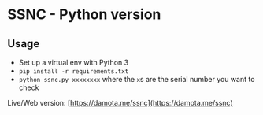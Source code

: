 # SSNC - Python version

## Usage

-   Set up a virtual env with Python 3
-   `pip install -r requirements.txt`
-   `python ssnc.py xxxxxxxx` where the `x`s are the serial number you want to check

Live/Web version: [https://damota.me/ssnc](https://damota.me/ssnc)


